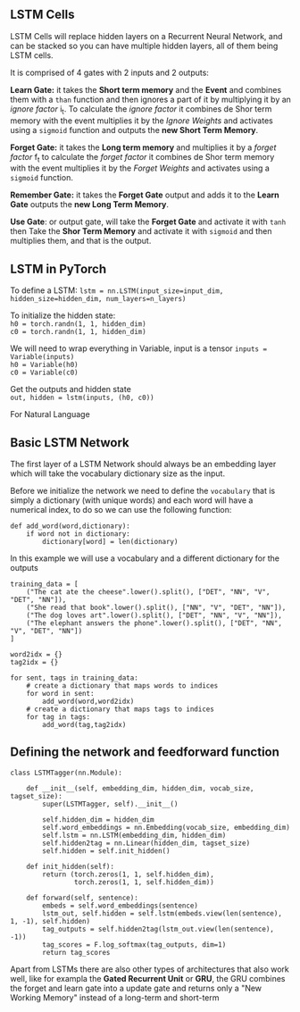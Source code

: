 ## LSTM Cells

LSTM Cells will replace hidden layers on a Recurrent Neural Network, and can be stacked so you can have multiple hidden layers, all of them being LSTM cells.

It is comprised of 4 gates with 2 inputs and 2 outputs:

**Learn Gate:** it takes the **Short term memory** and the **Event** and combines them with a ```than``` function and then ignores a part of it by multiplying it by an _ignore factor_ i<sub>t</sub>. To calculate the _ignore factor_ it combines de Shor term memory with the event multiplies it by the _Ignore Weights_ and activates using a ```sigmoid``` function and outputs the **new Short Term Memory**.

**Forget Gate:** it takes the **Long term memory** and multiplies it by a _forget factor_ f<sub>t</sub> to calculate the _forget factor_ it combines de Shor term memory with the event multiplies it by the _Forget Weights_ and activates using a ```sigmoid``` function.

**Remember Gate:** it takes the **Forget Gate** output and adds it to the **Learn Gate** outputs the **new Long Term Memory**.

**Use Gate**: or output gate, will take the **Forget Gate** and activate it with ```tanh``` then Take the **Shor Term Memory** and activate it with ```sigmoid``` and then multiplies them, and that is the output.

## LSTM in PyTorch

To define a LSTM:
```lstm = nn.LSTM(input_size=input_dim, hidden_size=hidden_dim, num_layers=n_layers)```

To initialize the hidden state:  
```h0 = torch.randn(1, 1, hidden_dim)```   
```c0 = torch.randn(1, 1, hidden_dim)```   

We will need to wrap everything in Variable, input is a tensor
```inputs = Variable(inputs)```  
```h0 = Variable(h0)```  
```c0 = Variable(c0)```  

Get the outputs and hidden state  
```out, hidden = lstm(inputs, (h0, c0))```  

For Natural Language 

## Basic LSTM Network
The first layer of a LSTM Network should always be an embedding layer  which will take the vocabulary dictionary size as the input.

Before we initialize the network we need to define the ```vocabulary``` that is simply a dictionary (with unique words) and each word will have a numerical index, to do so we can use the following function:

```
def add_word(word,dictionary):    
    if word not in dictionary:	
        dictionary[word] = len(dictionary) 
```

In this example we will use a vocabulary and a different dictionary for the outputs

```
training_data = [
    ("The cat ate the cheese".lower().split(), ["DET", "NN", "V", "DET", "NN"]),
    ("She read that book".lower().split(), ["NN", "V", "DET", "NN"]),
    ("The dog loves art".lower().split(), ["DET", "NN", "V", "NN"]),
    ("The elephant answers the phone".lower().split(), ["DET", "NN", "V", "DET", "NN"])
]

word2idx = {} 
tag2idx = {} 

for sent, tags in training_data:            
    # create a dictionary that maps words to indices
    for word in sent:
        add_word(word,word2idx)            
    # create a dictionary that maps tags to indices
    for tag in tags:
        add_word(tag,tag2idx)    
```

## Defining the network and feedforward function

```
class LSTMTagger(nn.Module):

    def __init__(self, embedding_dim, hidden_dim, vocab_size, tagset_size):        
        super(LSTMTagger, self).__init__()
        
        self.hidden_dim = hidden_dim        
        self.word_embeddings = nn.Embedding(vocab_size, embedding_dim)        
        self.lstm = nn.LSTM(embedding_dim, hidden_dim)        
        self.hidden2tag = nn.Linear(hidden_dim, tagset_size)
        self.hidden = self.init_hidden()
        
    def init_hidden(self):        
        return (torch.zeros(1, 1, self.hidden_dim),
                torch.zeros(1, 1, self.hidden_dim))

    def forward(self, sentence):        
        embeds = self.word_embeddings(sentence)        
        lstm_out, self.hidden = self.lstm(embeds.view(len(sentence), 1, -1), self.hidden)        
        tag_outputs = self.hidden2tag(lstm_out.view(len(sentence), -1))
        tag_scores = F.log_softmax(tag_outputs, dim=1)        
        return tag_scores
```

Apart from LSTMs there are also other types of architectures that also work well, like for exampla the **Gated Recurrent Unit** or **GRU**, the GRU combines the forget and learn gate into a update gate and returns only a "New Working Memory" instead of a long-term and short-term